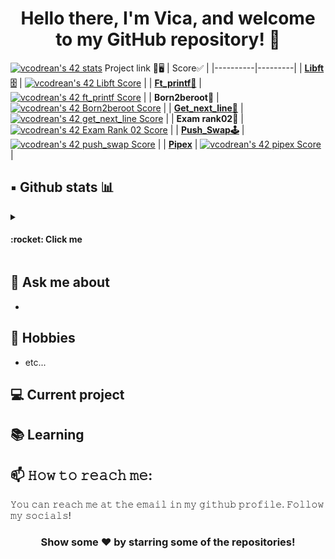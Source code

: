  <h1 align="center">Hello there, I'm Vica, and welcome to my GitHub repository! 👋</h1>

[![vcodrean's 42 stats](https://badge42.vercel.app/api/v2/cl8tyc4p100490gl7xdv5vwb1/stats?cursusId=21&coalitionId=64)](https://github.com/JaeSeoKim/badge42)
 Project link 🔗🖥️ | Score✅ |
|----------|---------|
| [**Libft 🗄️**](https://github.com/vittoric/Libft) | [![vcodrean's 42 Libft Score](https://badge42.vercel.app/api/v2/cl8tyc4p100490gl7xdv5vwb1/project/2815634)](https://github.com/JaeSeoKim/badge42) |
| [**Ft_printf📝**](https://github.com/vittoric/ft_printf) | [![vcodrean's 42 ft_printf Score](https://badge42.vercel.app/api/v2/cl8tyc4p100490gl7xdv5vwb1/project/2914472)](https://github.com/JaeSeoKim/badge42) |
| **Born2beroot🦾** | [![vcodrean's 42 Born2beroot Score](https://badge42.vercel.app/api/v2/cl8tyc4p100490gl7xdv5vwb1/project/2851460)](https://github.com/JaeSeoKim/badge42) |
| [**Get_next_line📌**](https://github.com/vittoric/get_next_line) | [![vcodrean's 42 get_next_line Score](https://badge42.vercel.app/api/v2/cl8tyc4p100490gl7xdv5vwb1/project/2926283)](https://github.com/JaeSeoKim/badge42) |
| **Exam rank02📣** | [![vcodrean's 42 Exam Rank 02 Score](https://badge42.vercel.app/api/v2/cl8tyc4p100490gl7xdv5vwb1/project/2972442)](https://github.com/JaeSeoKim/badge42) |
| [**Push_Swap🕹️**](https://github.com/vittoric/push_swap) | [![vcodrean's 42 push_swap Score](https://badge42.vercel.app/api/v2/cl8tyc4p100490gl7xdv5vwb1/project/2989842)](https://github.com/JaeSeoKim/badge42) |
| [**Pipex**](https://github.com/vittoric/pipex42) | [![vcodrean's 42 pipex Score](https://badge42.vercel.app/api/v2/cl8tyc4p100490gl7xdv5vwb1/project/3016519)](https://github.com/JaeSeoKim/badge42) |




## ▪️ Github stats 📊
<details> <summary><h4>:rocket: Click me </h4></summary>


![Top Langs](https://github-readme-stats.vercel.app/api/top-langs/?username=vittoric&layout=compact&theme=algolia&hide_border=true)

![vittoric's github stats](https://github-readme-stats.vercel.app/api?username=vittoric&show_icons=true&hide_border=true&theme=algolia)

![visitor badge](https://visitor-badge.glitch.me/badge?page_id=vittoric.visitor-badge)
  </details>

## 💬 Ask me about
- 

## 📅 Hobbies

- etc...

## 💻 Current project

## 📚 Learning


## 📫 𝙷𝚘𝚠 𝚝𝚘 𝚛𝚎𝚊𝚌𝚑 𝚖𝚎:
𝚈𝚘𝚞 𝚌𝚊𝚗 𝚛𝚎𝚊𝚌𝚑 𝚖𝚎 𝚊𝚝 𝚝𝚑𝚎 𝚎𝚖𝚊𝚒𝚕 𝚒𝚗 𝚖𝚢 𝚐𝚒𝚝𝚑𝚞𝚋 𝚙𝚛𝚘𝚏𝚒𝚕𝚎. 𝙵𝚘𝚕𝚕𝚘𝚠 𝚖𝚢 𝚜𝚘𝚌𝚒𝚊𝚕𝚜!
<!--
[<img src="https://raw.githubusercontent.com/Raymo111/Raymo111/master/socials/linkedin.png" height="40em" align="center" alt="Follow Raymo111 on LinkedIn" title="Follow Raymo111 on LinkedIn"/>](https://linkedin.com/in/Raymo111)
[<img src="https://raw.githubusercontent.com/Raymo111/Raymo111/master/socials/twitter.svg" height="40em" align="center" alt="Follow Raym0111 on Twitter" title="Follow Raymo111 on Twitter"/>](https://twitter.com/Raym0111)
[<img src="https://raw.githubusercontent.com/Raymo111/Raymo111/master/socials/instagram.svg" height="40em" align="center" alt="Follow Raymo111 on Instagram" title="Follow Raymo111 on Instagram"/>](https://instagram.com/Raymo111) -->

<div align="center">

### Show some ❤️ by starring some of the repositories!

</div>
